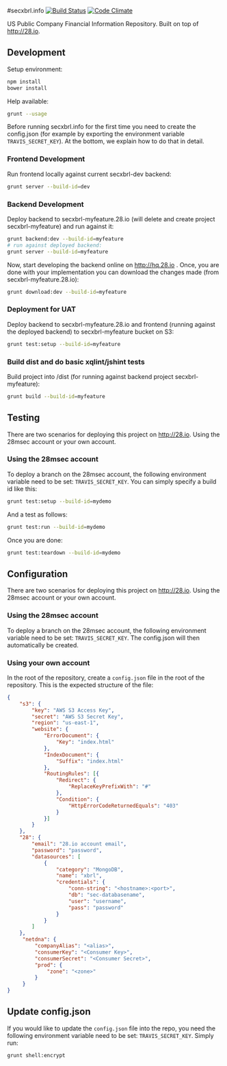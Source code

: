 #secxbrl.info
[![Build Status](http://img.shields.io/travis/28msec/secxbrl.info/master.svg?style=flat)](https://travis-ci.org/28msec/secxbrl.info) [![Code Climate](http://img.shields.io/codeclimate/github/28msec/secxbrl.info.svg?style=flat)](https://codeclimate.com/github/28msec/secxbrl.info)

US Public Company Financial Information Repository. Built on top of http://28.io.

## Development

Setup environment:

```bash
npm install
bower install
```

Help available:

```bash
grunt --usage
```

Before running secxbrl.info for the first time you need to create the config.json (for example by exporting the environment variable `TRAVIS_SECRET_KEY`).
At the bottom, we explain how to do that in detail.

### Frontend Development

Run frontend locally against current secxbrl-dev backend:

```bash
grunt server --build-id=dev
```

### Backend Development

Deploy backend to secxbrl-myfeature.28.io (will delete and create project secxbrl-myfeature) and run against it:

```bash
grunt backend:dev --build-id=myfeature
# run against deployed backend:
grunt server --build-id=myfeature
```

Now, start developing the backend online on http://hq.28.io . Once, you are done with your implementation
you can download the changes made (from secxbrl-myfeature.28.io):

```bash
grunt download:dev --build-id=myfeature
```

### Deployment for UAT

Deploy backend to secxbrl-myfeature.28.io and frontend (running against the deployed backend) to secxbrl-myfeature bucket on S3:

```bash
grunt test:setup --build-id=myfeature
```

### Build dist and do basic xqlint/jshint tests

Build project into /dist (for running against backend project secxbrl-myfeature):

```bash
grunt build --build-id=myfeature
```

## Testing
There are two scenarios for deploying this project on http://28.io. Using the 28msec account or your own account.

### Using the 28msec account
To deploy a branch on the 28msec account, the following environment variable need to be set: `TRAVIS_SECRET_KEY`.
You can simply specify a build id like this:

```bash
grunt test:setup --build-id=mydemo
```

And a test as follows:
```bash
grunt test:run --build-id=mydemo
```

Once you are done:
```bash
grunt test:teardown --build-id=mydemo
```

## Configuration
There are two scenarios for deploying this project on http://28.io. Using the 28msec account or your own account.

### Using the 28msec account
To deploy a branch on the 28msec account, the following environment variable need to be set: `TRAVIS_SECRET_KEY`. The
config.json will then automatically be created.

### Using your own account
In the root of the repository, create a `config.json` file in the root of the repository.
This is the expected structure of the file:
```json
{
    "s3": {
        "key": "AWS S3 Access Key",
        "secret": "AWS S3 Secret Key",
        "region": "us-east-1",
        "website": {
            "ErrorDocument": {
                "Key": "index.html"
            },
            "IndexDocument": {
                "Suffix": "index.html"
            },
            "RoutingRules": [{
                "Redirect": {
                    "ReplaceKeyPrefixWith": "#"
                },
                "Condition": {
                    "HttpErrorCodeReturnedEquals": "403"
                }
            }]
        }
    },
    "28": {
        "email": "28.io account email",
        "password": "password",
        "datasources": [
            {
                "category": "MongoDB",
                "name": "xbrl",
                "credentials": {
                    "conn-string": "<hostname>:<port>",
                    "db": "sec-databasename",
                    "user": "username",
                    "pass": "password"
                }
            }
        ]
    },
     "netdna": {
         "companyAlias": "<alias>",
         "consumerKey": "<Consumer Key>",
         "consumerSecret": "<Consumer Secret>",
         "prod": {
             "zone": "<zone>"
         }
     }
}
```

## Update config.json
If you would like to update the `config.json` file into the repo, you need the following environment variable need to be set: `TRAVIS_SECRET_KEY`.
Simply run:
```bash
grunt shell:encrypt
```
